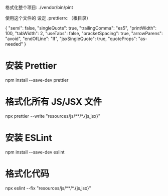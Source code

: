 格式化整个项目:
   ./vendor/bin/pint

使用这个文件的 设定
.prettierrc （根目录）

{
  "semi": false,
  "singleQuote": true,
  "trailingComma": "es5",
  "printWidth": 100,
  "tabWidth": 2,
  "useTabs": false,
  "bracketSpacing": true,
  "arrowParens": "avoid",
  "endOfLine": "lf",
  "jsxSingleQuote": true,
  "quoteProps": "as-needed"
}





# 安装 Prettier
npm install --save-dev prettier

# 格式化所有 JS/JSX 文件
npx prettier --write "resources/js/**/*.{js,jsx}"

# 安装 ESLint
npm install --save-dev eslint

# 格式化代码
npx eslint --fix "resources/js/**/*.{js,jsx}"
